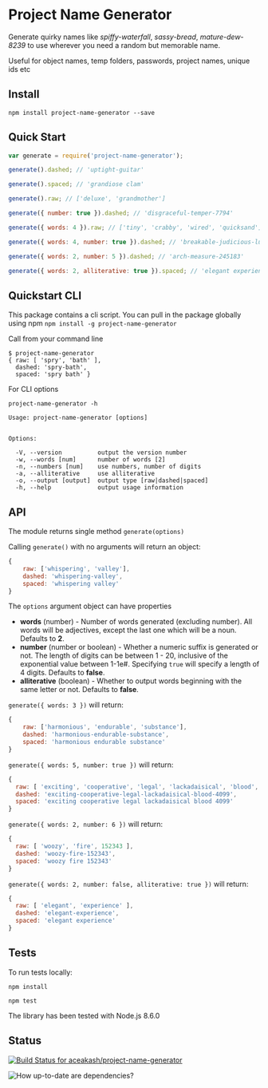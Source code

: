 # Project Name Generator

Generate quirky names like *spiffy-waterfall*, *sassy-bread*, *mature-dew-8239* to use wherever you need a random but memorable name.

Useful for object names, temp folders, passwords, project names, unique ids etc

## Install
`npm install project-name-generator --save`

## Quick Start
```javascript
var generate = require('project-name-generator');

generate().dashed; // 'uptight-guitar'

generate().spaced; // 'grandiose clam'

generate().raw; // ['deluxe', 'grandmother']

generate({ number: true }).dashed; // 'disgraceful-temper-7794'

generate({ words: 4 }).raw; // ['tiny', 'crabby', 'wired', 'quicksand']

generate({ words: 4, number: true }).dashed; // 'breakable-judicious-luxuriant-tax-3931'

generate({ words: 2, number: 5 }).dashed; // 'arch-measure-245183'

generate({ words: 2, alliterative: true }).spaced; // 'elegant experience'

```

## Quickstart CLI
This package contains a cli script.  You can pull in the package globally using npm
`npm install -g project-name-generator`

Call from your command line
```
$ project-name-generator
{ raw: [ 'spry', 'bath' ],
  dashed: 'spry-bath',
  spaced: 'spry bath' }
```

For CLI options 
```
project-name-generator -h

Usage: project-name-generator [options]


Options:

  -V, --version          output the version number
  -w, --words [num]      number of words [2]
  -n, --numbers [num]    use numbers, number of digits
  -a, --alliterative     use alliterative
  -o, --output [output]  output type [raw|dashed|spaced]
  -h, --help             output usage information
```

## API
The module returns single method `generate(options)`

Calling `generate()` with no arguments will return an object:
```javascript
{
    raw: ['whispering', 'valley'],
    dashed: 'whispering-valley',
    spaced: 'whispering valley'
}
```

The `options` argument object can have properties

* **words** (number) - Number of words generated (excluding number). All words will be adjectives, except the last one which will be a noun. Defaults to **2**.
* **number** (number or boolean) - Whether a numeric suffix is generated or not. The length of digits can be between 1 - 20, inclusive of the exponential value between 1-1e#. Specifying `true` will specify a length of 4 digits. Defaults to **false**.
* **alliterative** (boolean) - Whether to output words beginning with the same letter or not. Defaults to **false**.

`generate({ words: 3 })` will return:
```javascript
{
    raw: ['harmonious', 'endurable', 'substance'],
    dashed: 'harmonious-endurable-substance',
    spaced: 'harmonious endurable substance'
}
```

`generate({ words: 5, number: true })` will return:
```javascript
{
  raw: [ 'exciting', 'cooperative', 'legal', 'lackadaisical', 'blood', 4099 ],
  dashed: 'exciting-cooperative-legal-lackadaisical-blood-4099',
  spaced: 'exciting cooperative legal lackadaisical blood 4099'
}
```

`generate({ words: 2, number: 6 })` will return:
```javascript
{
  raw: [ 'woozy', 'fire', 152343 ],
  dashed: 'woozy-fire-152343',
  spaced: 'woozy fire 152343'
}
```

`generate({ words: 2, number: false, alliterative: true })` will return:
```javascript
{
  raw: [ 'elegant', 'experience' ],
  dashed: 'elegant-experience',
  spaced: 'elegant experience'
}
```

## Tests
To run tests locally:
```
npm install

npm test
```

The library has been tested with Node.js 8.6.0

## Status
[ ![Build Status for aceakash/project-name-generator](https://codeship.com/projects/261b5340-4472-0134-6925-4ed1b3e90ffc/status?branch=master)](https://codeship.com/projects/168462)

![How up-to-date are dependencies?](https://david-dm.org/aceakash/project-name-generator.svg)
